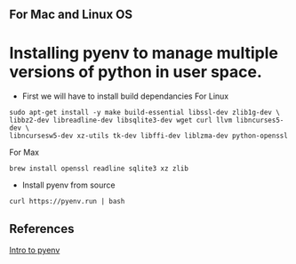 ## For Mac and Linux OS

# Installing pyenv to manage multiple versions of python in user space. 
- First we will have to install build dependancies
 For Linux
```
sudo apt-get install -y make build-essential libssl-dev zlib1g-dev \
libbz2-dev libreadline-dev libsqlite3-dev wget curl llvm libncurses5-dev \
libncursesw5-dev xz-utils tk-dev libffi-dev liblzma-dev python-openssl
```
 For Max
 ```
 brew install openssl readline sqlite3 xz zlib
 ```
 - Install pyenv from source 
 
 ```
 curl https://pyenv.run | bash
 ```
 
 
 
 
 
 
 
 
 ## References
 [Intro to pyenv](https://realpython.com/intro-to-pyenv/)
